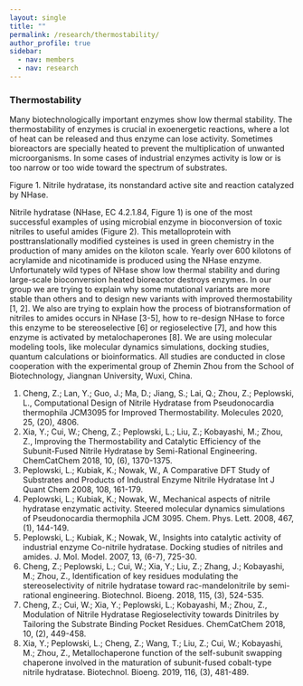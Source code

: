 ```yaml
---
layout: single
title: ""
permalink: /research/thermostability/
author_profile: true
sidebar:
  - nav: members
  - nav: research
---
```


### Thermostability

Many biotechnologically important enzymes show low thermal stability. The thermostability of enzymes is crucial in exoenergetic reactions, where a lot of heat can be released and thus enzyme can lose activity. Sometimes bioreactors are specially heated to prevent the multiplication of unwanted microorganisms. In some cases of industrial enzymes activity is low or is too narrow or too wide toward the spectrum of substrates.


Figure 1. Nitrile hydratase, its nonstandard active site and reaction catalyzed by NHase. 


Nitrile hydratase (NHase, EC 4.2.1.84, Figure 1) is one of the most successful examples of using microbial enzyme in bioconversion of toxic nitriles to useful amides (Figure 2). This metalloprotein with posttranslationally modified cysteines is used in green chemistry in the production of many amides on the kiloton scale. Yearly over 600 kilotons of acrylamide and nicotinamide is produced using the NHase enzyme. Unfortunately wild types of NHase show low thermal stability and during large-scale bioconversion heated bioreactor destroys enzymes. In our group we are trying to explain why some mutational variants are more stable than others and to design new variants with improved thermostability [1, 2]. 
We also are trying to explain how the process of biotransformation of nitriles to amides occurs in NHase [3-5], how to re-design NHase to force this enzyme to be stereoselective [6]  or regioselective [7], and how this enzyme is activated by metalochaperones [8].
We are using molecular modeling tools, like molecular dynamics simulations, docking studies, quantum calculations or bioinformatics. All studies are conducted in close cooperation with the experimental group of Zhemin Zhou from the School of Biotechnology, Jiangnan University, Wuxi, China. 


1.	Cheng, Z.; Lan, Y.; Guo, J.; Ma, D.; Jiang, S.; Lai, Q.; Zhou, Z.; Peplowski, L., Computational Design of Nitrile Hydratase from Pseudonocardia thermophila JCM3095 for Improved Thermostability. Molecules 2020, 25, (20), 4806.
2.	Xia, Y.; Cui, W.; Cheng, Z.; Peplowski, L.; Liu, Z.; Kobayashi, M.; Zhou, Z., Improving the Thermostability and Catalytic Efficiency of the Subunit-Fused Nitrile Hydratase by Semi-Rational Engineering. ChemCatChem 2018, 10, (6), 1370-1375.
3.	Peplowski, L.; Kubiak, K.; Nowak, W., A Comparative DFT Study of Substrates and Products of Industral Enzyme Nitrile Hydratase Int J Quant Chem 2008, 108, 161-179.
4.	Peplowski, L.; Kubiak, K.; Nowak, W., Mechanical aspects of nitrile hydratase enzymatic activity. Steered molecular dynamics simulations of Pseudonocardia thermophila JCM 3095. Chem. Phys. Lett. 2008, 467, (1), 144-149.
5.	Peplowski, L.; Kubiak, K.; Nowak, W., Insights into catalytic activity of industrial enzyme Co-nitrile hydratase. Docking studies of nitriles and amides. J. Mol. Model. 2007, 13, (6-7), 725-30.
6.	Cheng, Z.; Peplowski, L.; Cui, W.; Xia, Y.; Liu, Z.; Zhang, J.; Kobayashi, M.; Zhou, Z., Identification of key residues modulating the stereoselectivity of nitrile hydratase toward rac-mandelonitrile by semi-rational engineering. Biotechnol. Bioeng. 2018, 115, (3), 524-535.
7.	Cheng, Z.; Cui, W.; Xia, Y.; Peplowski, L.; Kobayashi, M.; Zhou, Z., Modulation of Nitrile Hydratase Regioselectivity towards Dinitriles by Tailoring the Substrate Binding Pocket Residues. ChemCatChem 2018, 10, (2), 449-458.
8.	Xia, Y.; Peplowski, L.; Cheng, Z.; Wang, T.; Liu, Z.; Cui, W.; Kobayashi, M.; Zhou, Z., Metallochaperone function of the self-subunit swapping chaperone involved in the maturation of subunit-fused cobalt-type nitrile hydratase. Biotechnol. Bioeng. 2019, 116, (3), 481-489.


